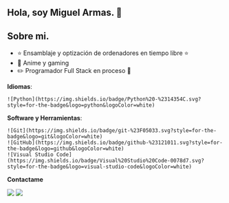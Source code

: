 ## Hola, soy Miguel Armas. 👋

## Sobre mi.

- ⭐ Ensamblaje y optización de ordenadores en tiempo libre ⭐ 
- 🎥 Anime y gaming
- ✏️ Programador Full Stack en proceso 📗

**Idiomas**: 
    
    ![Python](https://img.shields.io/badge/Python%20-%2314354C.svg?style=for-the-badge&logo=python&logoColor=white)

**Software y Herramientas**:

    ![Git](https://img.shields.io/badge/git-%23F05033.svg?style=for-the-badge&logo=git&logoColor=white)
    ![GitHub](https://img.shields.io/badge/github-%23121011.svg?style=for-the-badge&logo=github&logoColor=white)
    ![Visual Studio Code](https://img.shields.io/badge/Visual%20Studio%20Code-0078d7.svg?style=for-the-badge&logo=visual-studio-code&logoColor=white)

**Contactame**

<a href="mailto:armax.96@gmail.com"><img src="https://img.shields.io/badge/-Miguel_Armas-D14836?style=flat&logo=Gmail&logoColor=white"/></a>
<a href="https://www.instagram.com/miguelarmasc/"><img src="https://img.shields.io/badge/-MiguelarmasC-E4405F?style=flat&logo=Instagram&logoColor=white"/></a>

</p>





